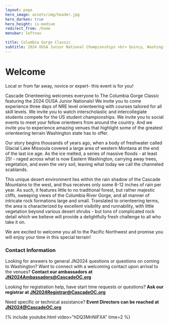 ```yaml
---
layout: page
hero_image: assets/img/header.jpg
hero_darken: true
hero_height: is-medium
redirect_from: /home
menubar: leftnav

title: Columbia Gorge Classic
subtitle: 2024 OUSA Junior National Championships <br> Quincy, Washington | March 22-24, 2024
---
```


# Welcome

Local or from far away, novice or expert- this event is for you! 

Cascade Orienteering welcomes everyone to The Columbia Gorge Classic featuring the 2024 OUSA Junior Nationals! We invite you to come experience three days of NRE level orienteering with courses tailored for all skill levels. We invite you to watch interscholastic and intercollegiate students compete for the US student championships. We invite you to social events to meet your fellow orienteers from around the country. And we invite you to experience amazing venues that highlight some of the greatest orienteering terrain Washington state has to offer. 

Our story begins thousands of years ago, when a body of freshwater called Glacial Lake Missoula covered a large area of western Montana at the end of the last ice age. As the ice melted, a series of massive floods - at least 25! - raged across what is now Eastern Washington, carrying away trees, vegetation, and even the very soil, leaving what today we call the channeled scablands. 

This unique desert environment lies within the rain shadow of the Cascade Mountains to the west, and thus receives only some 8-12 inches of rain per year. As such, it features little to no traditional forest, but rather majestic cliffs, sweeping views of the Columbia River Gorge, and all manner of intricate rock formations large and small. Translated to orienteering terms, the area is characterized by excellent visibility and runnability, with little vegetation beyond various desert shrubs - but tons of complicated rock detail which we believe will provide a delightfully fresh challenge to all who take it on.

We are excited to welcome you all to the Pacific Northwest and promise you will enjoy your time in this special terrain!


### Contact Information

Looking for answers to general JN2024 questions or questions on coming to Washington?
Want to connect with a welcoming contact upon arrival to the venues?
**Contact our ambassadors at JN2024Ambassadors@CascadeOC.org**

Looking for registration help, have start time requests or questions?
**Ask our registrar at JN2024Registrar@CascadeOC.org**

Need specific or technical assistance? **Event Directors can be reached at JN2024@CascadeOC.org**

{% include youtube.html video="hDQ3MnNIFXA" time=2 %}




